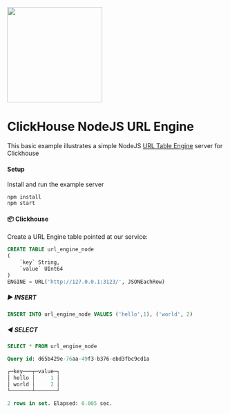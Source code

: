 <img src="https://user-images.githubusercontent.com/1423657/147935343-598c7dfd-1412-4bad-9ac6-636994810443.png" width=220 >

# ClickHouse NodeJS URL Engine
This basic example illustrates a simple NodeJS [URL Table Engine](https://clickhouse.com/docs/en/engines/table-engines/special/url/) server for Clickhouse

#### Setup
Install and run the example server
```
npm install
npm start
```

#### 📦 Clickhouse
Create a URL Engine table pointed at our service:
```sql
CREATE TABLE url_engine_node
(
    `key` String,
    `value` UInt64
)
ENGINE = URL('http://127.0.0.1:3123/', JSONEachRow)
```
 
 ##### ▶️ INSERT
 ```sql
 INSERT INTO url_engine_node VALUES ('hello',1), ('world', 2)
 ```
 ##### ◀️ SELECT
 ```sql
SELECT * FROM url_engine_node

Query id: d65b429e-76aa-49f3-b376-ebd3fbc9cd1a

┌─key───┬─value─┐
│ hello │     1 │
│ world │     2 │
└───────┴───────┘

2 rows in set. Elapsed: 0.005 sec. 
 ```
 
